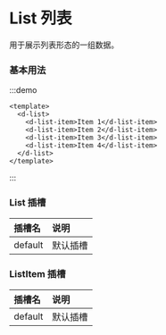 # List 列表

用于展示列表形态的一组数据。

### 基本用法

:::demo

```vue
<template>
  <d-list>
    <d-list-item>Item 1</d-list-item>
    <d-list-item>Item 2</d-list-item>
    <d-list-item>Item 3</d-list-item>
    <d-list-item>Item 4</d-list-item>
  </d-list>
</template>
```

:::

### List 插槽

| 插槽名  | 说明      |
| :------ | :-----   |
| default | 默认插槽  |

### ListItem 插槽

| 插槽名  | 说明      |
| :------ | :-----   |
| default | 默认插槽  |
